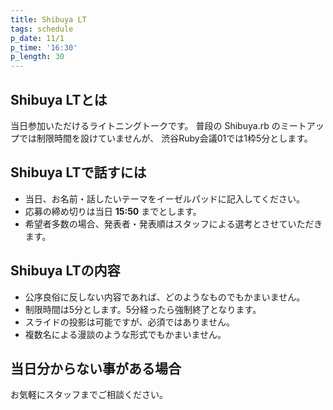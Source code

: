 ```yaml
---
title: Shibuya LT
tags: schedule
p_date: 11/1
p_time: '16:30'
p_length: 30
---
```


## Shibuya LTとは

当日参加いただけるライトニングトークです。
普段の Shibuya.rb のミートアップでは制限時間を設けていませんが、
渋谷Ruby会議01では1枠5分とします。

## Shibuya LTで話すには

* 当日、お名前・話したいテーマをイーゼルパッドに記入してください。
* 応募の締め切りは当日 __15:50__ までとします。
* 希望者多数の場合、発表者・発表順はスタッフによる選考とさせていただきます。

## Shibuya LTの内容

* 公序良俗に反しない内容であれば、どのようなものでもかまいません。
* 制限時間は5分とします。5分経ったら強制終了となります。
* スライドの投影は可能ですが、必須ではありません。
* 複数名による漫談のような形式でもかまいません。

## 当日分からない事がある場合

お気軽にスタッフまでご相談ください。
